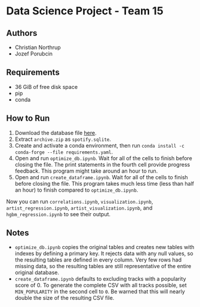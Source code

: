 # Data Science Project - Team 15

## Authors
- Christian Northrup
- Jozef Porubcin

## Requirements
- 36 GiB of free disk space
- pip
- conda

## How to Run
1. Download the database file [here](https://www.kaggle.com/datasets/maltegrosse/8-m-spotify-tracks-genre-audio-features/download?datasetVersionNumber=1).
1. Extract `archive.zip` as `spotify.sqlite`.
1. Create and activate a conda environment, then run `conda install -c conda-forge --file requirements.yaml`.
1. Open and run `optimize_db.ipynb`. Wait for all of the cells to finish before closing the file. The print statements in the fourth cell provide progress feedback. This program might take around an hour to run.
1. Open and run `create_dataframe.ipynb`. Wait for all of the cells to finish before closing the file. This program takes much less time (less than half an hour) to finish compared to `optimize_db.ipynb`.

Now you can run `correlations.ipynb`, `visualization.ipynb`, `artist_regression.ipynb`, `artist_visualization.ipynb`, and `hgbm_regression.ipynb` to see their output.

## Notes
- `optimize_db.ipynb` copies the original tables and creates new tables with indexes by defining a primary key. It rejects data with any null values, so the resulting tables are defined in every column. Very few rows had missing data, so the resulting tables are still representative of the entire original database.
- `create_dataframe.ipynb` defaults to excluding tracks with a popularity score of 0. To generate the complete CSV with all tracks possible, set `MIN_POPULARITY` in the second cell to `0`. Be warned that this will nearly double the size of the resulting CSV file.